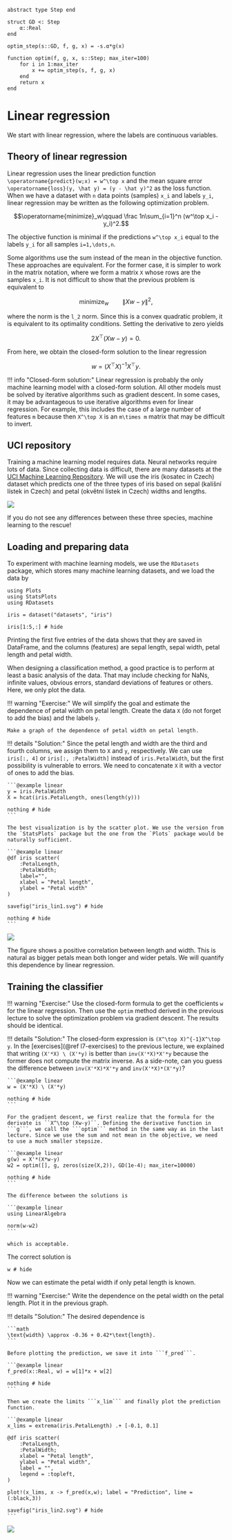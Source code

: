 ```@setup linear
abstract type Step end

struct GD <: Step
    α::Real
end

optim_step(s::GD, f, g, x) = -s.α*g(x)

function optim(f, g, x, s::Step; max_iter=100)
    for i in 1:max_iter
        x += optim_step(s, f, g, x)
    end
    return x
end
```

# Linear regression

We start with linear regression, where the labels are continuous variables.

## Theory of linear regression

Linear regression uses the linear prediction function ``\operatorname{predict}(w;x) = w^\top x`` and the mean square error ``\operatorname{loss}(y, \hat y) = (y - \hat y)^2`` as the loss function. When we have a dataset with ``n`` data points (samples) ``x_i`` and labels ``y_i``, linear regression may be written as the following optimization problem. 

```math
\operatorname{minimize}_w\qquad \frac 1n\sum_{i=1}^n (w^\top x_i - y_i)^2.
```

The objective function is minimal if the predictions ``w^\top x_i`` equal to the labels ``y_i`` for all samples ``i=1,\dots,n``.

Some algorithms use the sum instead of the mean in the objective function. These approaches are equivalent. For the former case, it is simpler to work in the matrix notation, where we form a matrix ``X`` whose rows are the samples ``x_i``. It is not difficult to show that the previous problem is equivalent to

```math
\operatorname{minimize}_w\qquad \|Xw - y\|^2,
```

where the norm is the ``l_2`` norm. Since this is a convex quadratic problem, it is equivalent to its optimality conditions. Setting the derivative to zero yields

```math
2X^\top (Xw-y) = 0.
```

From here, we obtain the closed-form solution to the linear regression

```math
w = (X^\top X)^{-1}X^\top y.
```

!!! info "Closed-form solution:"
    Linear regression is probably the only machine learning model with a closed-form solution. All other models must be solved by iterative algorithms such as gradient descent. In some cases, it may be advantageous to use iterative algorithms even for linear regression. For example, this includes the case of a large number of features ``m`` because then ``X^\top X`` is an ``m\times m`` matrix that may be difficult to invert.

## UCI repository

Training a machine learning model requires data. Neural networks require lots of data. Since collecting data is difficult, there are many datasets at the [UCI Machine Learning Repository](http://archive.ics.uci.edu/ml/index.php). We will use the iris (kosatec in Czech) dataset which predicts one of the three types of iris based on sepal (kališní lístek in Czech) and petal (okvětní lístek in Czech) widths and lengths.

![](iris.png)

If you do not see any differences between these three species, machine learning to the rescue!

## Loading and preparing data

To experiment with machine learning models, we use the ```RDatasets``` package, which stores many machine learning datasets, and we load the data by

```@example linear
using Plots
using StatsPlots
using RDatasets

iris = dataset("datasets", "iris")

iris[1:5,:] # hide
```

Printing the first five entries of the data shows that they are saved in DataFrame, and the columns (features) are sepal length, sepal width, petal length and petal width.

When designing a classification method, a good practice is to perform at least a basic analysis of the data. That may include checking for NaNs, infinite values, obvious errors, standard deviations of features or others. Here, we only plot the data. 

!!! warning "Exercise:"
    We will simplify the goal and estimate the dependence of petal width on petal length. Create the data ``X`` (do not forget to add the bias) and the labels ``y``.

    Make a graph of the dependence of petal width on petal length.

!!! details "Solution:"
    Since the petal length and width are the third and fourth columns, we assign them to ```X``` and ```y```, respectively. We can use ```iris[:, 4]``` or ```iris[:, :PetalWidth]``` instead of ```iris.PetalWidth```, but the first possibility is vulnerable to errors. We need to concatenate ```X``` it with a vector of ones to add the bias.

    ```@example linear
    y = iris.PetalWidth
    X = hcat(iris.PetalLength, ones(length(y)))

    nothing # hide
    ```

    The best visualization is by the scatter plot. We use the version from the `StatsPlots` package but the one from the `Plots` package would be naturally sufficient.

    ```@example linear
    @df iris scatter(
        :PetalLength,
        :PetalWidth;
        label="",
        xlabel = "Petal length",
        ylabel = "Petal width"
    )    

    savefig("iris_lin1.svg") # hide

    nothing # hide
    ```

![](iris_lin1.svg)

The figure shows a positive correlation between length and width. This is natural as bigger petals mean both longer and wider petals. We will quantify this dependence by linear regression.


## Training the classifier

!!! warning "Exercise:"
    Use the closed-form formula to get the coefficients ``w`` for the linear regression. Then use the ```optim``` method derived in the previous lecture to solve the optimization problem via gradient descent. The results should be identical.

!!! details "Solution:"
    The closed-form expression is ``(X^\top X)^{-1}X^\top y``. In the [exercises](@ref l7-exercises) to the previous lecture, we explained that writing ```(X'*X) \ (X'*y)``` is better than `inv(X'*X)*X'*y` because the former does not compute the matrix inverse. As a side-note, can you guess the difference between `inv(X'*X)*X'*y` and `inv(X'*X)*(X'*y)`?

    ```@example linear
    w = (X'*X) \ (X'*y)

    nothing # hide
    ```

    For the gradient descent, we first realize that the formula for the derivate is ``X^\top (Xw-y)``. Defining the derivative function in ```g```, we call the ```optim``` method in the same way as in the last lecture. Since we use the sum and not mean in the objective, we need to use a much smaller stepsize.

    ```@example linear
    g(w) = X'*(X*w-y)
    w2 = optim([], g, zeros(size(X,2)), GD(1e-4); max_iter=10000)

    nothing # hide
    ```

    The difference between the solutions is

    ```@example linear
    using LinearAlgebra

    norm(w-w2)
    ```

    which is acceptable.

The correct solution is

```@example linear
w # hide
```

Now we can estimate the petal width if only petal length is known.

!!! warning "Exercise:"
    Write the dependence on the petal width on the petal length. Plot it in the previous graph.

!!! details "Solution:"
    The desired dependence is

    ```math
    \text{width} \approx -0.36 + 0.42*\text{length}.
    ```

    Before plotting the prediction, we save it into ```f_pred```.

    ```@example linear
    f_pred(x::Real, w) = w[1]*x + w[2]

    nothing # hide
    ```

    Then we create the limits ```x_lim``` and finally plot the prediction function.

    ```@example linear
    x_lims = extrema(iris.PetalLength) .+ [-0.1, 0.1]

    @df iris scatter(
        :PetalLength,
        :PetalWidth;
        xlabel = "Petal length",
        ylabel = "Petal width",
        label = "",
        legend = :topleft,
    )

    plot!(x_lims, x -> f_pred(x,w); label = "Prediction", line = (:black,3))

    savefig("iris_lin2.svg") # hide
    ```

![](iris_lin2.svg)
